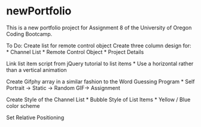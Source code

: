 # newPortfolio
This is a new portfolio project for Assignment 8 of the University of Oregon Coding Bootcamp.

To Do:
Create list for remote control object
Create three column design for:
    * Channel List
    * Remote Control Object
    * Project Details

Link list item script from jQuery tutorial to list items
    * Use a horizontal rather than a vertical animation

Create Gifphy array in a similar fashion to the Word Guessing Program
    * Self Portrait -> Static -> Random GIF-> Assignment
    
Create Style of the Channel List
    * Bubble Style of List Items
    * Yellow / Blue color scheme

Set Relative Positioning 

